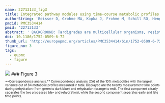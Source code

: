 ```yaml
---
name: 22713133_fig3
title: Integrated pathway modules using time-course metabolic profiles and EST data from Milnesium tardigradum.
authorString: 'Beisser D, Grohme MA, Kopka J, Frohme M, Schill RO, Hengherr S, Dandekar T, Klau GW, Dittrich M, Müller T.'
pmcid: PMC3534414
pmid: '22713133'
abstract: ' BACKGROUND: Tardigrades are multicellular organisms, resistant to extreme environmental changes such as heat, drought, radiation and freezing. They outlast these conditions in an inactive form (tun) to escape damage to cellular structures and cell death. Tardigrades are apparently able to prevent or repair such damage and are therefore a crucial model organism for stress tolerance. Cultures of the tardigrade Milnesium tardigradum were dehydrated by removing the surrounding water to induce tun formation. During this process and the subsequent rehydration, metabolites were measured in a time series by GC-MS. Additionally expressed sequence tags are available, especially libraries generated from the active and inactive state. The aim of this integrated analysis is to trace changes in tardigrade metabolism and identify pathways responsible for their extreme resistance against physical stress. RESULTS: In this study we propose a novel integrative approach for the analysis of metabolic networks to identify modules of joint shifts on the transcriptomic and metabolic levels. We derive a tardigrade-specific metabolic network represented as an undirected graph with 3,658 nodes (metabolites) and 4,378 edges (reactions). Time course metabolite profiles are used to score the network nodes showing a significant change over time. The edges are scored according to information on enzymes from the EST data. Using this combined information, we identify a key subnetwork (functional module) of concerted changes in metabolic pathways, specific for de- and rehydration. The module is enriched in reactions showing significant changes in metabolite levels and enzyme abundance during the transition. It resembles the cessation of a measurable metabolism (e.g. glycolysis and amino acid anabolism) during the tun formation, the production of storage metabolites and bioprotectants, such as DNA stabilizers, and the generation of amino acids and cellular components from monosaccharides as carbon and energy source during rehydration. CONCLUSIONS: The functional module identifies relationships among changed metabolites (e.g. spermidine) and reactions and provides first insights into important altered metabolic pathways. With sparse and diverse data available, the presented integrated metabolite network approach is suitable to integrate all existing data and analyse it in a combined manner.'
doi: 10.1186/1752-0509-6-72
thumb_url: 'http://europepmc.org/articles/PMC3534414/bin/1752-0509-6-72-3.gif'
figure_no: 3
tags:
  - eupmc
  - figure
---
```

<img src='http://europepmc.org/articles/PMC3534414/bin/1752-0509-6-72-3.jpg' style='max-height: 300px'>
### Figure 3
<p style='font-size: 10px;'>**Correspondence analysis.** Correspondence analysis (CA) of the 10% metabolites with the largest variance out of 84 metabolic profiles measured in total. Displayed are the twenty measurement time points during dehydration (from green to dark blue) and rehydration (orange to red). The first component clearly separates the two processes (de- and rehydration), while the second component separates early and late time points.</p>
